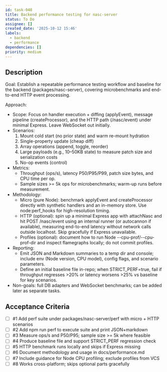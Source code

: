 ```yaml
---
id: task-048
title: Backend performance testing for nasc-server
status: To Do
assignee: []
created_date: '2025-10-12 15:46'
labels:
  - backend
  - performance
dependencies: []
priority: medium
---
```


## Description

<!-- SECTION:DESCRIPTION:BEGIN -->
Goal: Establish a repeatable performance testing workflow and baseline for the backend (packages/nasc-server), covering microbenchmarks and end-to-end HTTP event processing.

Approach:
- Scope: Focus on handler execution + diffing (applyEvent), message pipeline (createProcessor), and the HTTP path (/nasc/event) under minimal Express. Leave WebSocket out initially.
- Scenarios:
  1) Mount cold start (no prior state) and warm re-mount hydration
  2) Single-property update (cheap diff)
  3) Array operations (append, toggle, reorder)
  4) Large payloads (e.g., 10–50KB state) to measure patch size and serialization costs
  5) No-op events (control)
- Metrics:
  - Throughput (ops/s), latency P50/P95/P99, patch size bytes, and CPU time per op.
  - Sample sizes >= 5k ops for microbenchmarks; warm-up runs before measurement.
- Methodology:
  - Micro (pure Node): benchmark applyEvent and createProcessor directly with synthetic handlers and an in-memory store. Use node:perf_hooks for high-resolution timing.
  - HTTP (optional): spin up a minimal Express app with attachNasc and hit POST /nasc/event using an internal runner (or autocannon if available), measuring end-to-end latency without network calls outside localhost. Skip gracefully if Express unavailable.
  - Profiles (optional): document how to run Node --cpu-prof/--cpu-prof-dir and inspect flamegraphs locally; do not commit profiles.
- Reporting:
  - Emit JSON and Markdown summaries to a temp dir and console; include env (Node version, CPU model), config flags, and scenario parameters.
  - Define an initial baseline file in-repo; when STRICT_PERF=true, fail if throughput regresses >20% or latency worsens >25% vs baseline for key scenarios.
- Non-goals: full DB adapters and WebSocket benchmarks; can be added later as separate tasks.
<!-- SECTION:DESCRIPTION:END -->

## Acceptance Criteria
<!-- AC:BEGIN -->
- [ ] #1 Add perf suite under packages/nasc-server/perf with micro + HTTP scenarios
- [ ] #2 Add npm run perf to execute suite and print JSON+markdown
- [ ] #3 Measure ops/s and P50/P95; sample size >= 5k where feasible
- [ ] #4 Produce baseline file and support STRICT_PERF regression check
- [ ] #5 HTTP benchmark runs locally and skips if Express missing
- [ ] #6 Document methodology and usage in docs/performance.md
- [ ] #7 Include guidance for Node CPU profiling; exclude profiles from VCS
- [ ] #8 Works cross-platform; skips optional parts gracefully
<!-- AC:END -->
